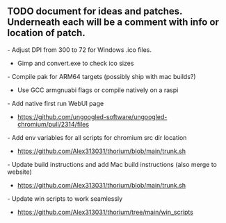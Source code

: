 ## TODO document for ideas and patches. Underneath each will be a comment with info or location of patch.

&#45; Adjust DPI from 300 to 72 for Windows .ico files.

 - Gimp and convert.exe to check ico sizes

&#45; Compile pak for ARM64 targets (possibly ship with mac builds?)

 - Use GCC armgnuabi flags or compile natively on a raspi

&#45; Add native first run WebUI page

 - https://github.com/ungoogled-software/ungoogled-chromium/pull/2314/files

&#45; Add env variables for all scripts for chromium src dir location

 - https://github.com/Alex313031/thorium/blob/main/trunk.sh

&#45; Update build instructions and add Mac build instructions (also merge to website)

 - https://github.com/Alex313031/thorium/blob/main/trunk.sh

&#45; Update win scripts to work seamlessly

 - https://github.com/Alex313031/thorium/tree/main/win_scripts
